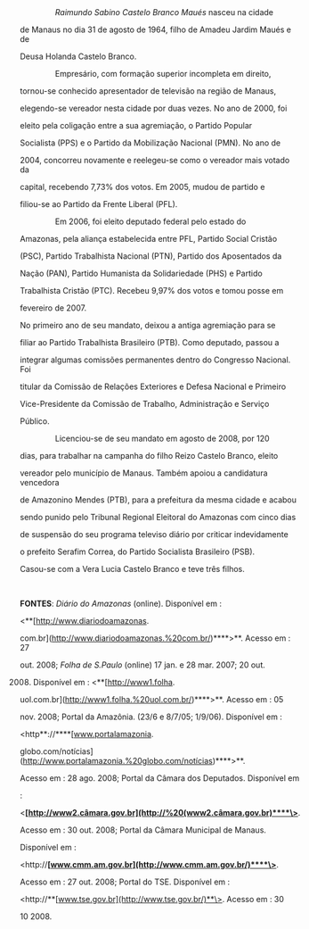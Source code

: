 

 



                *Raimundo Sabino Castelo Branco Maués* nasceu na cidade

de Manaus no dia 31 de agosto de 1964, filho de Amadeu Jardim Maués e de

Deusa Holanda Castelo Branco.



                Empresário, com formação superior incompleta em direito,

tornou-se conhecido apresentador de televisão na região de Manaus,

elegendo-se vereador nesta cidade por duas vezes. No ano de 2000, foi

eleito pela coligação entre a sua agremiação, o Partido Popular

Socialista (PPS) e o Partido da Mobilização Nacional (PMN). No ano de

2004, concorreu novamente e reelegeu-se como o vereador mais votado da

capital, recebendo 7,73% dos votos. Em 2005, mudou de partido e

filiou-se ao Partido da Frente Liberal (PFL).



                Em 2006, foi eleito deputado federal pelo estado do

Amazonas, pela aliança estabelecida entre PFL, Partido Social Cristão

(PSC), Partido Trabalhista Nacional (PTN), Partido dos Aposentados da

Nação (PAN), Partido Humanista da Solidariedade (PHS) e Partido

Trabalhista Cristão (PTC). Recebeu 9,97% dos votos e tomou posse em

fevereiro de 2007.



No primeiro ano de seu mandato, deixou a antiga agremiação para se

filiar ao Partido Trabalhista Brasileiro (PTB). Como deputado, passou a

integrar algumas comissões permanentes dentro do Congresso Nacional. Foi

titular da Comissão de Relações Exteriores e Defesa Nacional e Primeiro

Vice-Presidente da Comissão de Trabalho, Administração e Serviço

Público.



                Licenciou-se de seu mandato em agosto de 2008, por 120

dias, para trabalhar na campanha do filho Reizo Castelo Branco, eleito

vereador pelo município de Manaus. Também apoiou a candidatura vencedora

de Amazonino Mendes (PTB), para a prefeitura da mesma cidade e acabou

sendo punido pelo Tribunal Regional Eleitoral do Amazonas com cinco dias

de suspensão do seu programa televiso diário por criticar indevidamente

o prefeito Serafim Correa, do Partido Socialista Brasileiro (PSB).



Casou-se com a Vera Lucia Castelo Branco e teve três filhos.



 



**FONTES**: *Diário do Amazonas* (online). Disponível em :

\<**[http://www.diariodoamazonas.

com.br](http://www.diariodoamazonas.%20com.br/)****\>**. Acesso em : 27

out. 2008; *Folha de S.Paulo* (online) 17 jan. e 28 mar. 2007; 20 out.

2008. Disponível em : \<**[http://www1.folha.

uol.com.br](http://www1.folha.%20uol.com.br/)****\>**. Acesso em : 05

nov. 2008; Portal da Amazônia. (23/6 e 8/7/05; 1/9/06). Disponível em :

\<http**://****[www.portalamazonia.

globo.com/notícias](http://www.portalamazonia.%20globo.com/notícias)****\>**.

Acesso em : 28 ago. 2008; Portal da Câmara dos Deputados. Disponível em

:

\<**[http://www2.câmara.gov.br](http://%20(www2.câmara.gov.br)****\>**.

Acesso em : 30 out. 2008; Portal da Câmara Municipal de Manaus.

Disponível em :

\<http://**[www.cmm.am.gov.br](http://www.cmm.am.gov.br/)****\>**.

Acesso em : 27 out. 2008; Portal do TSE. Disponível em :

\<http://**[www.tse.gov.br](http://www.tse.gov.br/)**\>. Acesso em : 30

10 2008.



 



 



 



 



 



 



 



 

